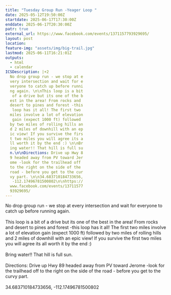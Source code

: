 ```yaml
---
title: "Tuesday Group Run -Yeager Loop "
date: 2025-05-12T19:50:00Z
startdate: 2025-06-17T17:30:00Z
enddate: 2025-06-17T20:30:00Z
patr: true
external_url: https://www.facebook.com/events/1371157793929695/
layout: post
location: 
feature-img: "assets/img/big-trail.jpg"
lastmod: 2025-06-11T16:21:01Z
outputs:
  - html
  - calendar
ICSDescription: |+2
  No drop group run - we stop at e  very intersection and wait for e  veryone to catch up before runni  ng again. \n\nThis loop is a bit   of a drive but its one of the b  est in the area! From rocks and   desert to pines and forest -this   loop has it all! The first two   miles involve a lot of elevation   gain (expect 1000 ft) followed   by two miles of rolling hills an  d 2 miles of downhill with an ep  ic view! If you survive the firs  t two miles you will agree its a  ll worth it by the end :) \n\nBr  ing water!! That hill is full su  n.\n\nDirections: Drive up Hwy 8  9 headed away from PV toward Jer  ome -look for the trailhead off   to the right on the side of the   road - before you get to the cur  vy part. \n\n34.683710184733656,   -112.17496781500802\n\nhttps://  www.facebook.com/events/13711577  93929695/
---
```


No drop group run - we stop at every intersection and wait for everyone to catch up before running again. <br>
  <br>
  This loop is a bit of a drive but its one of the best in the area! From rocks and desert to pines and forest -this loop has it all! The first two miles involve a lot of elevation gain (expect 1000 ft) followed by two miles of rolling hills and 2 miles of downhill with an epic view! If you survive the first two miles you will agree its all worth it by the end &#58;) <br>
  <br>
  Bring water!! That hill is full sun.<br>
  <br>
  Directions&#58; Drive up Hwy 89 headed away from PV toward Jerome -look for the trailhead off to the right on the side of the road - before you get to the curvy part. <br>
  <br>
  34.683710184733656, -112.17496781500802<br>
  <br>
  
